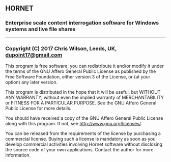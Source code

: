 ## HORNET
### Enterprise scale content interrogation software for Windows systems and live file shares
---
### Copyright (C) 2017  Chris Wilson, Leeds, UK, dupoint17@gmail.com

This program is free software: you can redistribute it and/or modify
it under the terms of the GNU Affero General Public License as published by
the Free Software Foundation, either version 3 of the License, or
(at your option) any later version.

This program is distributed in the hope that it will be useful,
but WITHOUT ANY WARRANTY; without even the implied warranty of
MERCHANTABILITY or FITNESS FOR A PARTICULAR PURPOSE.  See the
GNU Affero General Public License for more details.

You should have received a copy of the GNU Affero General Public License
along with this program.  If not, see <http://www.gnu.org/licenses/>.

You can be released from the requirements of the license by purchasing 
a commercial license. Buying such a license is mandatory as soon as 
you develop commercial activities involving Hornet software without 
disclosing the source code of your own applications.  Contact the author 
for more information.